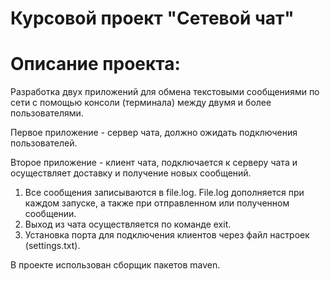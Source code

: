 # Курсовой проект "Сетевой чат"
# Описание проекта:
Разработка двух приложений для обмена текстовыми сообщениями по сети с помощью консоли (терминала) между двумя и более пользователями.

Первое приложение - сервер чата, должно ожидать подключения пользователей.

Второе приложение - клиент чата, подключается к серверу чата и осуществляет доставку и получение новых сообщений.

1. Все сообщения записываются в file.log. File.log дополняется при каждом запуске, а также при отправленном или полученном сообщении.
2. Выход из чата осуществляется по команде exit.
3. Установка порта для подключения клиентов через файл настроек (settings.txt).

В проекте использован  сборщик пакетов maven.
